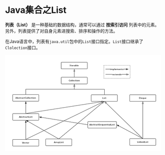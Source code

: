 # Java集合之List
**列表（List）** 是一种基础的数据结构，通常可以通过 **按索引访问** 列表中的元素。另外，列表提供了对自身元素进搜索、排序和操作的方法。 

在Java语言中，列表有`java.util`包中的`List`接口指定。`List`接口继承了`Clolection`接口。

![List类继承](./images/list.png)
